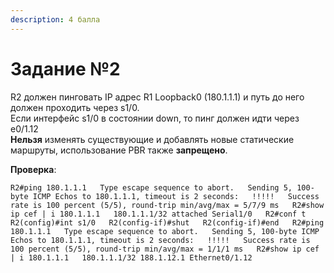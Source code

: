 ```yaml
---
description: 4 балла
---
```


# Задание №2

R2 должен пинговать IP адрес R1 Loopback0 \(180.1.1.1\) и путь до него должен проходить через s1/0.  
Если интерфейс s1/0 в состоянии down, то пинг должен идти через e0/1.12  
**Нельзя** изменять существующие и добавлять новые статические маршруты, использование PBR также **запрещено**.  
  
**Проверка**:

`R2#ping 180.1.1.1  
Type escape sequence to abort.  
Sending 5, 100-byte ICMP Echos to 180.1.1.1, timeout is 2 seconds:  
!!!!!  
Success rate is 100 percent (5/5), round-trip min/avg/max = 5/7/9 ms  
R2#show ip cef | i 180.1.1.1  
180.1.1.1/32 attached Serial1/0  
R2#conf t  
R2(config)#int s1/0  
R2(config-if)#shut  
R2(config-if)#end  
R2#ping 180.1.1.1  
Type escape sequence to abort.  
Sending 5, 100-byte ICMP Echos to 180.1.1.1, timeout is 2 seconds:  
!!!!!  
Success rate is 100 percent (5/5), round-trip min/avg/max = 1/1/1 ms  
R2#show ip cef | i 180.1.1.1  
180.1.1.1/32 188.1.12.1 Ethernet0/1.12`

